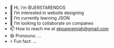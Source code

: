 - 👋 Hi, I’m @JERSTARENDOS
- 👀 I’m interested in website designing
- 🌱 I’m currently learning JSON
- 💞️ I’m looking to collaborate on companes
- 📫 How to reach me at ekpajeremiah@gmail.com
- 😄 Pronouns: ...
- ⚡ Fun fact: ...

<!---
JERSTARENDOS/JERSTARENDOS is a ✨ special ✨ repository because its `README.md` (this file) appears on your GitHub profile.
You can click the Preview link to take a look at your changes.
--->
